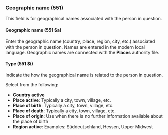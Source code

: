 ### Geographic name (551)

This field is for geographical names associated with the person in question.

#### Geographic name (551 $a)

Enter the geographic name (country, place, region, city, etc.) associated with the person in question. Names are entered in the modern local language. Geographic names are connected with the **Places** authority file.

#### Type (551 $i)

Indicate the how the geographical name is related to the person in question.

Select from the following:

- **Country active**
- **Place active**: Typically a city, town, village, etc.
- **Place of birth**: Typically a city, town, village, etc.
- **Place of death**: Typically a city, town, village, etc.
- **Place of origin**: Use when there is no further information available about the place of birth
- **Region active**: Examples: Süddeutschland, Hessen, Upper Midwest
